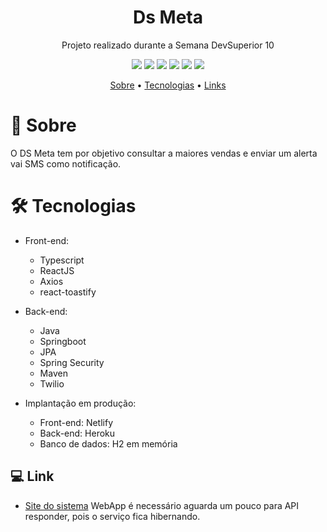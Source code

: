 
<h1 align="center">Ds Meta</h1>
<p align="center">Projeto realizado durante a Semana DevSuperior 10</p>

<p align="center">
  <img src="https://img.shields.io/badge/Spring_Boot-F2F4F9?style=for-the-badge&logo=spring-boot"/>
  <img src="https://img.shields.io/badge/React-20232A?style=for-the-badge&logo=react&logoColor=61DAFB"/>
  <img src="https://img.shields.io/badge/TypeScript-007ACC?style=for-the-badge&logo=typescript&logoColor=white"/>
  <img src="https://img.shields.io/badge/Heroku-430098?style=for-the-badge&logo=heroku&logoColor=white"/>
  <img src="https://img.shields.io/badge/Netlify-00C7B7?style=for-the-badge&logo=netlify&logoColor=white"/>
  <img src="https://img.shields.io/badge/Java-ED8B00?style=for-the-badge&logo=java&logoColor=white"/>
</p>
<p align="center">
 <a href="#-sobre">Sobre</a> •
 <a href="#-tecnologias">Tecnologias</a> • 
 <a href="#-links">Links</a>
</p>




# 📖 Sobre
O DS Meta tem por objetivo consultar a maiores vendas e enviar um alerta vai SMS como notificação.


<h1>🛠 Tecnologias</h1>

- Front-end:
  - Typescript
  - ReactJS
  - Axios
  - react-toastify
  
- Back-end:
  - Java
  - Springboot
  - JPA
  - Spring Security
  - Maven
  - Twilio
  
- Implantação em produção:
  - Front-end: Netlify
  - Back-end: Heroku
  - Banco de dados: H2 em memória 

## 💻 Link

- [Site do sistema](https://pauloviniciusmeta.netlify.app/) WebApp é  necessário aguarda um pouco para API responder, pois o serviço fica hibernando.


